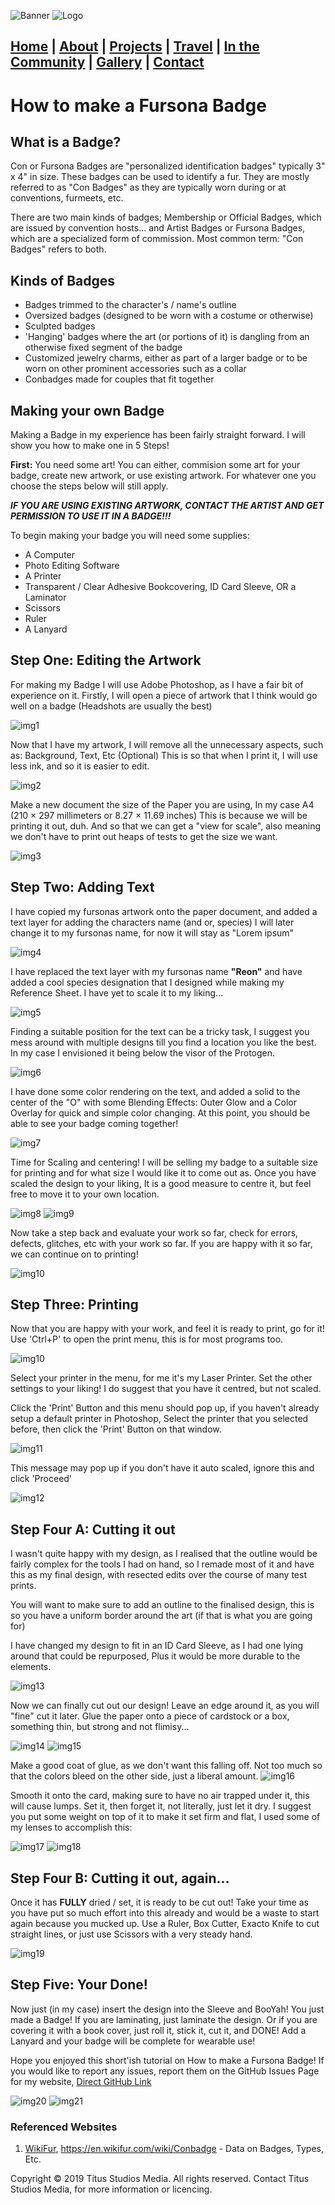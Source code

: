 ![Banner](https://i.imgur.com/eyYTTXB.jpg)
![Logo](https://i.imgur.com/twnTHRC.jpg)

## [Home](https://titusstudiosmediagroup.github.io/)     |    [About](https://titusstudiosmediagroup.github.io/about)     |    [Projects](https://titusstudiosmediagroup.github.io/projects)     |    [Travel](https://titusstudiosmediagroup.github.io/travel)     |    [In the Community](https://titusstudiosmediagroup.github.io/community)   |  [Gallery](https://titusstudiosmediagroup.github.io/gallery)     |    [Contact](https://titusstudiosmediagroup.github.io/contact)

# How to make a Fursona Badge

## What is a Badge?
Con or Fursona Badges are "personalized identification badges" typically 3" x 4" in size. These badges can be used to identify a fur.
They are mostly referred to as "Con Badges" as they are typically worn during or at conventions, furmeets, etc.

There are two main kinds of badges; Membership or Official Badges, which are issued by convention hosts... and Artist Badges or Fursona Badges, which are a specialized form of commission. Most common term: "Con Badges" refers to both.

## Kinds of Badges
* Badges trimmed to the character's / name's outline
* Oversized badges (designed to be worn with a costume or otherwise)
* Sculpted badges
* 'Hanging' badges where the art (or portions of it) is dangling from an otherwise fixed segment of the badge
* Customized jewelry charms, either as part of a larger badge or to be worn on other prominent accessories such as a collar
* Conbadges made for couples that fit together


## Making your own Badge
Making a Badge in my experience has been fairly straight forward. I will show you how to make one in 5 Steps!

**First:** You need some art! You can either, commision some art for your badge, create new artwork, or use existing artwork. For whatever one you choose the steps below will still apply.

___IF YOU ARE USING EXISTING ARTWORK, CONTACT THE ARTIST AND GET PERMISSION TO USE IT IN A BADGE!!!___

To begin making your badge you will need some supplies:
* A Computer
* Photo Editing Software
* A Printer
* Transparent / Clear Adhesive Bookcovering, ID Card Sleeve, OR a Laminator
* Scissors
* Ruler
* A Lanyard



## Step One: Editing the Artwork
For making my Badge I will use Adobe Photoshop, as I have a fair bit of experience on it.
Firstly, I will open a piece of artwork that I think would go well on a badge (Headshots are usually the best)

![img1](https://i.imgur.com/Ule2bcq.jpg)

Now that I have my artwork, I will remove all the unnecessary aspects, such as: Background, Text, Etc (Optional)
This is so that when I print it, I will use less ink, and so it is easier to edit.

![img2](https://i.imgur.com/C1hL9kx.jpg)

Make a new document the size of the Paper you are using, In my case A4 (210 × 297 millimeters or 8.27 × 11.69 inches)
This is because we will be printing it out, duh. And so that we can get a "view for scale", also meaning we don't have to print out heaps of tests to get the size we want.

![img3](https://i.imgur.com/LgM0kC3.jpg)



## Step Two: Adding Text
I have copied my fursonas artwork onto the paper document, and added a text layer for adding the characters name (and or, species)
I will later change it to my fursonas name, for now it will stay as "Lorem ipsum"

![img4](https://i.imgur.com/1C43krx.jpg)

I have replaced the text layer with my fursonas name **"Reon"** and have added a cool species designation that I designed while making my Reference Sheet. I have yet to scale it to my liking...

![img5](https://i.imgur.com/8ZzeRLY.jpg)

Finding a suitable position for the text can be a tricky task, I suggest you mess around with multiple designs till you find a location you like the best. In my case I envisioned it being below the visor of the Protogen.

![img6](https://i.imgur.com/Ye0NI8K.jpg)

I have done some color rendering on the text, and added a solid to the center of the "O" with some Blending Effects: Outer Glow and a Color Overlay for quick and simple color changing. At this point, you should be able to see your badge coming together!

![img7](https://i.imgur.com/e4IU8m6.jpg)

Time for Scaling and centering!
I will be selling my badge to a suitable size for printing and for what size I would like it to come out as.
Once you have scaled the design to your liking, It is a good measure to centre it, but feel free to move it to your own location.

![img8](https://i.imgur.com/q1M0ms0.jpg)
![img9](https://i.imgur.com/CUCDWD3.jpg)

Now take a step back and evaluate your work so far, check for errors, defects, glitches, etc with your work so far. If you are happy with it so far, we can continue on to printing!

![img10](https://i.imgur.com/kwYwZde.jpg)



## Step Three: Printing
Now that you are happy with your work, and feel it is ready to print, go for it!
Use 'Ctrl+P' to open the print menu, this is for most programs too.

![img10](https://i.imgur.com/u0EqCzE.jpg)

Select your printer in the menu, for me it's my Laser Printer.
Set the other settings to your liking! I do suggest that you have it centred, but not scaled.

Click the 'Print' Button and this menu should pop up, if you haven't already setup a default printer in Photoshop, Select the printer that you selected before, then click the 'Print' Button on that window.

![img11](https://i.imgur.com/FcQiM0S.jpg)

This message may pop up if you don't have it auto scaled, ignore this and click 'Proceed'

![img12](https://i.imgur.com/vJ6d1t5.jpg)



## Step Four A: Cutting it out
I wasn't quite happy with my design, as I realised that the outline would be fairly complex for the tools I had on hand, so I remade most of it and have this as my final design, with resected edits over the course of many test prints.

You will want to make sure to add an outline to the finalised design, this is so you have a uniform border around the art (if that is what you are going for)

I have changed my design to fit in an ID Card Sleeve, as I had one lying around that could be repurposed, Plus it would be more durable to the elements.

![img13](https://i.imgur.com/kbf30XE.jpg)

Now we can finally cut out our design! Leave an edge around it, as you will "fine" cut it later.
Glue the paper onto a piece of cardstock or a box, something thin, but strong and not flimisy...

![img14](https://i.imgur.com/RRD3buL.jpg)
![img15](https://i.imgur.com/s1EIged.jpg)

Make a good coat of glue, as we don't want this falling off. Not too much so that the colors bleed on the other side, just a liberal amount.
![img16](https://i.imgur.com/BTckfsz.jpg)

Smooth it onto the card, making sure to have no air trapped under it, this will cause lumps. Set it, then forget it, not literally, just let it dry. I suggest you put some weight on top of it to make it set firm and flat, I used some of my lenses to accomplish this:

![img17](https://i.imgur.com/hWwNXMO.jpg)
![img18](https://i.imgur.com/v0c7wSd.jpg)



## Step Four B: Cutting it out, again...

Once it has **FULLY** dried / set, it is ready to be cut out! Take your time as you have put so much effort into this already and would be a waste to start again because you mucked up. Use a Ruler, Box Cutter, Exacto Knife to cut straight lines, or just use Scissors with a very steady hand.

![img19](https://i.imgur.com/kwxJmCA.jpg)



## Step Five: Your Done!
Now just (in my case) insert the design into the Sleeve and BooYah! You just made a Badge!
If you are laminating, just laminate the design. Or if you are covering it with a book cover, just roll it, stick it, cut it, and DONE!
Add a Lanyard and your badge will be complete for wearable use!

Hope you enjoyed this short'ish tutorial on How to make a Fursona Badge! If you would like to report any issues, report them on the GitHub Issues Page for my website, [Direct GitHub Link](https://github.com/TitusStudiosMediaGroup/titusstudiosmediagroup.github.io)

![img20](https://i.imgur.com/ErD5XS3.jpg)
![img21](https://i.imgur.com/myDaPqX.jpg)



### Referenced Websites 
1. [WikiFur](https://en.wikifur.com/wiki/Conbadge), https://en.wikifur.com/wiki/Conbadge - Data on Badges, Types, Etc.






Copyright © 2019 Titus Studios Media. All rights reserved. Contact Titus Studios Media, for more information or licencing.

